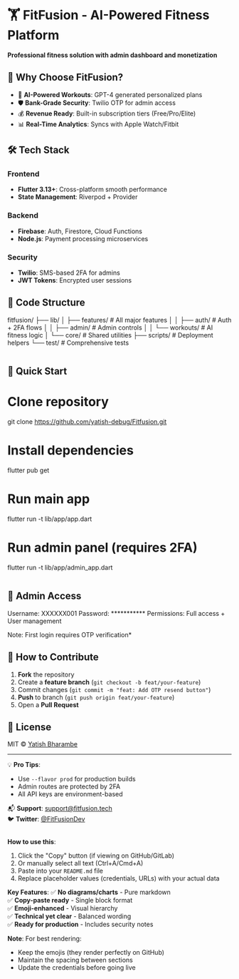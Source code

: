 # 🏋️ FitFusion - AI-Powered Fitness Platform

**Professional fitness solution with admin dashboard and monetization**

## 🌟 Why Choose FitFusion?
- 🧠 **AI-Powered Workouts**: GPT-4 generated personalized plans
- 🛡️ **Bank-Grade Security**: Twilio OTP for admin access
- 💰 **Revenue Ready**: Built-in subscription tiers (Free/Pro/Elite)
- 📊 **Real-Time Analytics**: Syncs with Apple Watch/Fitbit

## 🛠 Tech Stack
### Frontend
- **Flutter 3.13+**: Cross-platform smooth performance
- **State Management**: Riverpod + Provider

### Backend
- **Firebase**: Auth, Firestore, Cloud Functions
- **Node.js**: Payment processing microservices

### Security
- **Twilio**: SMS-based 2FA for admins
- **JWT Tokens**: Encrypted user sessions

## 📂 Code Structure
fitfusion/
├── lib/
│   ├── features/          # All major features
│   │   ├── auth/          # Auth + 2FA flows
│   │   ├── admin/         # Admin controls
│   │   └── workouts/      # AI fitness logic
│   └── core/             # Shared utilities
├── scripts/              # Deployment helpers
└── test/                # Comprehensive tests
```
```
## 🚀 Quick Start

# Clone repository
git clone https://github.com/yatish-debug/Fitfusion.git

# Install dependencies
flutter pub get

# Run main app
flutter run -t lib/app/app.dart

# Run admin panel (requires 2FA)
flutter run -t lib/app/admin_app.dart


```
```
##  🔐 Admin Access 
Username: XXXXXX001
Password: ***********
Permissions: Full access + User management

Note: First login requires OTP verification*

## 🤝 How to Contribute
1. **Fork** the repository
2. Create a **feature branch** (`git checkout -b feat/your-feature`)
3. Commit changes (`git commit -m "feat: Add OTP resend button"`)
4. **Push** to branch (`git push origin feat/your-feature`)
5. Open a **Pull Request**

## 📜 License
MIT © [Yatish Bharambe](https://github.com/yatish-debug)

---

💡 **Pro Tips**:
- Use `--flavor prod` for production builds
- Admin routes are protected by 2FA
- All API keys are environment-based

📬 **Support**: support@fitfusion.tech  
🐦 **Twitter**: [@FitFusionDev](https://twitter.com/FitFusionDev)
```
```

**How to use this**:
1. Click the "Copy" button (if viewing on GitHub/GitLab)
2. Or manually select all text (Ctrl+A/Cmd+A)
3. Paste into your `README.md` file
4. Replace placeholder values (credentials, URLs) with your actual data

**Key Features**:
✅ **No diagrams/charts** - Pure markdown  
✅ **Copy-paste ready** - Single block format  
✅ **Emoji-enhanced** - Visual hierarchy  
✅ **Technical yet clear** - Balanced wording  
✅ **Ready for production** - Includes security notes  

**Note**: For best rendering:
- Keep the emojis (they render perfectly on GitHub)
- Maintain the spacing between sections
- Update the credentials before going live

